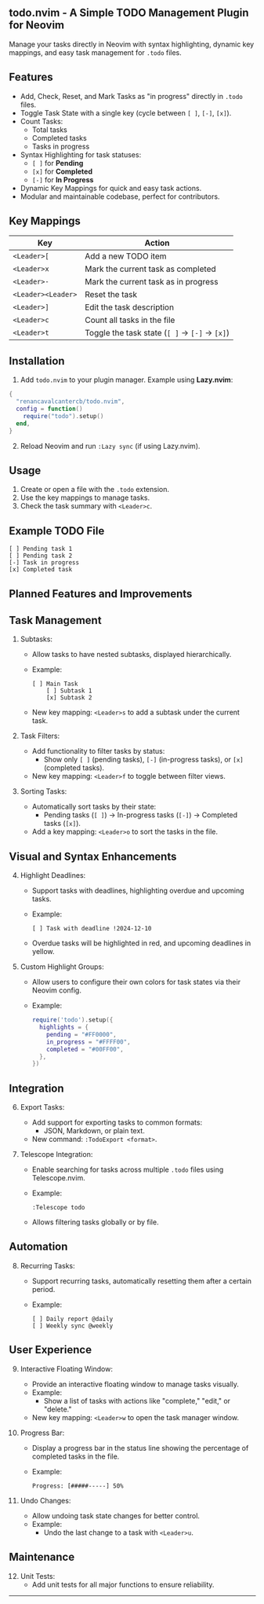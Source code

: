 todo.nvim - A Simple TODO Management Plugin for Neovim
-------------------------------------------------------

Manage your tasks directly in Neovim with syntax highlighting, dynamic key mappings, and easy task management for `.todo` files.

Features
--------

- Add, Check, Reset, and Mark Tasks as "in progress" directly in `.todo` files.
- Toggle Task State with a single key (cycle between `[ ]`, `[-]`, `[x]`).
- Count Tasks:
  - Total tasks
  - Completed tasks
  - Tasks in progress
- Syntax Highlighting for task statuses:
  - `[ ]` for **Pending**
  - `[x]` for **Completed**
  - `[-]` for **In Progress**
- Dynamic Key Mappings for quick and easy task actions.
- Modular and maintainable codebase, perfect for contributors.

Key Mappings
------------

| Key              | Action                          |
|------------------|---------------------------------|
| `<Leader>[`      | Add a new TODO item             |
| `<Leader>x`      | Mark the current task as completed |
| `<Leader>-`      | Mark the current task as in progress |
| `<Leader><Leader>` | Reset the task                |
| `<Leader>]`      | Edit the task description       |
| `<Leader>c`      | Count all tasks in the file     |
| `<Leader>t`      | Toggle the task state (`[ ]` → `[-]` → `[x]`) |

Installation
-------------

1. Add `todo.nvim` to your plugin manager. Example using **Lazy.nvim**:

```lua
{
  "renancavalcantercb/todo.nvim",
  config = function()
    require("todo").setup()
  end,
}
```

2. Reload Neovim and run `:Lazy sync` (if using Lazy.nvim).

Usage
-----

1. Create or open a file with the `.todo` extension.
2. Use the key mappings to manage tasks.
3. Check the task summary with `<Leader>c`.

Example TODO File
-----------------

```plaintext
[ ] Pending task 1
[ ] Pending task 2
[-] Task in progress
[x] Completed task
```

Planned Features and Improvements
----------------------------------

Task Management
---------------

1. Subtasks:
   - Allow tasks to have nested subtasks, displayed hierarchically.
   - Example:

     ```
     [ ] Main Task
         [ ] Subtask 1
         [x] Subtask 2
     ```

   - New key mapping: `<Leader>s` to add a subtask under the current task.

2. Task Filters:
   - Add functionality to filter tasks by status:
     - Show only `[ ]` (pending tasks), `[-]` (in-progress tasks), or `[x]` (completed tasks).
   - New key mapping: `<Leader>f` to toggle between filter views.

3. Sorting Tasks:
   - Automatically sort tasks by their state:
     - Pending tasks (`[ ]`) → In-progress tasks (`[-]`) → Completed tasks (`[x]`).
   - Add a key mapping: `<Leader>o` to sort the tasks in the file.

Visual and Syntax Enhancements
------------------------------

4. Highlight Deadlines:
   - Support tasks with deadlines, highlighting overdue and upcoming tasks.
   - Example:

     ```
     [ ] Task with deadline !2024-12-10
     ```

   - Overdue tasks will be highlighted in red, and upcoming deadlines in yellow.

5. Custom Highlight Groups:
   - Allow users to configure their own colors for task states via their Neovim config.
   - Example:

     ```lua
     require('todo').setup({
       highlights = {
         pending = "#FF0000",
         in_progress = "#FFFF00",
         completed = "#00FF00",
       },
     })
     ```

Integration
-----------

6. Export Tasks:
   - Add support for exporting tasks to common formats:
     - JSON, Markdown, or plain text.
   - New command: `:TodoExport <format>`.

7. Telescope Integration:
   - Enable searching for tasks across multiple `.todo` files using Telescope.nvim.
   - Example:

     ```
     :Telescope todo
     ```

   - Allows filtering tasks globally or by file.

Automation
----------

8. Recurring Tasks:
   - Support recurring tasks, automatically resetting them after a certain period.
   - Example:

     ```
     [ ] Daily report @daily
     [ ] Weekly sync @weekly
     ```

User Experience
---------------

9. Interactive Floating Window:
    - Provide an interactive floating window to manage tasks visually.
    - Example:
      - Show a list of tasks with actions like "complete," "edit," or "delete."
    - New key mapping: `<Leader>w` to open the task manager window.

10. Progress Bar:
    - Display a progress bar in the status line showing the percentage of completed tasks in the file.
    - Example:

      ```
      Progress: [#####-----] 50%
      ```

11. Undo Changes:
    - Allow undoing task state changes for better control.
    - Example:
      - Undo the last change to a task with `<Leader>u`.

Maintenance
-----------

12. Unit Tests:
    - Add unit tests for all major functions to ensure reliability.

---
